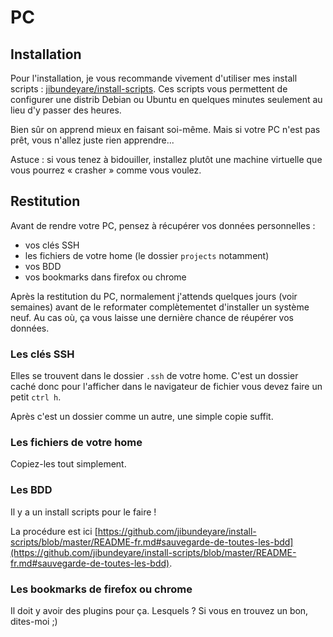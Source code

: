 # PC

## Installation

Pour l'installation, je vous recommande vivement d'utiliser mes install scripts : [jibundeyare/install-scripts](https://github.com/jibundeyare/install-scripts).
Ces scripts vous permettent de configurer une distrib Debian ou Ubuntu en quelques minutes seulement au lieu d'y passer des heures.

Bien sûr on apprend mieux en faisant soi-même.
Mais si votre PC n'est pas prêt, vous n'allez juste rien apprendre...

Astuce : si vous tenez à bidouiller, installez plutôt une machine virtuelle que vous pourrez « crasher » comme vous voulez.

## Restitution

Avant de rendre votre PC, pensez à récupérer vos données personnelles :

- vos clés SSH
- les fichiers de votre home (le dossier `projects` notamment)
- vos BDD
- vos bookmarks dans firefox ou chrome

Après la restitution du PC, normalement j'attends quelques jours (voir semaines) avant de le reformater complètementet d'installer un système neuf.
Au cas où, ça vous laisse une dernière chance de réupérer vos données.

### Les clés SSH

Elles se trouvent dans le dossier `.ssh` de votre home.
C'est un dossier caché donc pour l'afficher dans le navigateur de fichier vous devez faire un petit `ctrl h`.

Après c'est un dossier comme un autre, une simple copie suffit.

### Les fichiers de votre home

Copiez-les tout simplement.

### Les BDD

Il y a un install scripts pour le faire !

La procédure est ici [https://github.com/jibundeyare/install-scripts/blob/master/README-fr.md#sauvegarde-de-toutes-les-bdd](https://github.com/jibundeyare/install-scripts/blob/master/README-fr.md#sauvegarde-de-toutes-les-bdd).

### Les bookmarks de firefox ou chrome

Il doit y avoir des plugins pour ça.
Lesquels ?
Si vous en trouvez un bon, dites-moi ;)

